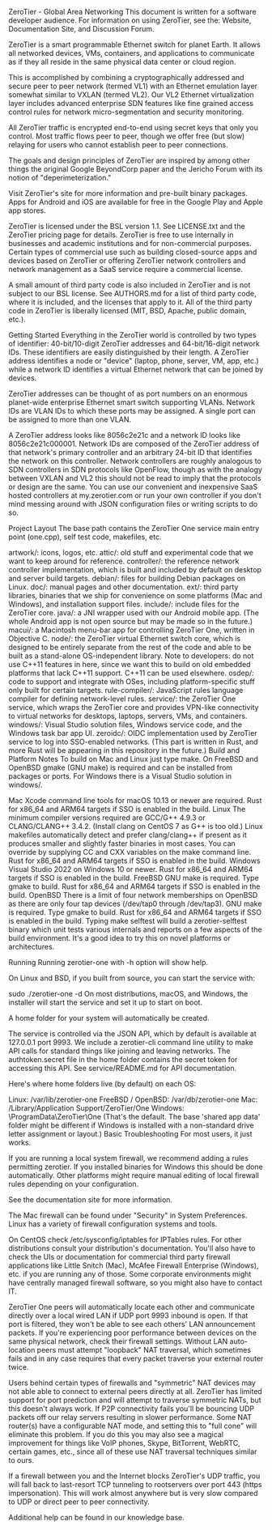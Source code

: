 ZeroTier - Global Area Networking
This document is written for a software developer audience. For information on using ZeroTier, see the: Website, Documentation Site, and Discussion Forum.

ZeroTier is a smart programmable Ethernet switch for planet Earth. It allows all networked devices, VMs, containers, and applications to communicate as if they all reside in the same physical data center or cloud region.

This is accomplished by combining a cryptographically addressed and secure peer to peer network (termed VL1) with an Ethernet emulation layer somewhat similar to VXLAN (termed VL2). Our VL2 Ethernet virtualization layer includes advanced enterprise SDN features like fine grained access control rules for network micro-segmentation and security monitoring.

All ZeroTier traffic is encrypted end-to-end using secret keys that only you control. Most traffic flows peer to peer, though we offer free (but slow) relaying for users who cannot establish peer to peer connections.

The goals and design principles of ZeroTier are inspired by among other things the original Google BeyondCorp paper and the Jericho Forum with its notion of "deperimeterization."

Visit ZeroTier's site for more information and pre-built binary packages. Apps for Android and iOS are available for free in the Google Play and Apple app stores.

ZeroTier is licensed under the BSL version 1.1. See LICENSE.txt and the ZeroTier pricing page for details. ZeroTier is free to use internally in businesses and academic institutions and for non-commercial purposes. Certain types of commercial use such as building closed-source apps and devices based on ZeroTier or offering ZeroTier network controllers and network management as a SaaS service require a commercial license.

A small amount of third party code is also included in ZeroTier and is not subject to our BSL license. See AUTHORS.md for a list of third party code, where it is included, and the licenses that apply to it. All of the third party code in ZeroTier is liberally licensed (MIT, BSD, Apache, public domain, etc.).

Getting Started
Everything in the ZeroTier world is controlled by two types of identifier: 40-bit/10-digit ZeroTier addresses and 64-bit/16-digit network IDs. These identifiers are easily distinguished by their length. A ZeroTier address identifies a node or "device" (laptop, phone, server, VM, app, etc.) while a network ID identifies a virtual Ethernet network that can be joined by devices.

ZeroTier addresses can be thought of as port numbers on an enormous planet-wide enterprise Ethernet smart switch supporting VLANs. Network IDs are VLAN IDs to which these ports may be assigned. A single port can be assigned to more than one VLAN.

A ZeroTier address looks like 8056c2e21c and a network ID looks like 8056c2e21c000001. Network IDs are composed of the ZeroTier address of that network's primary controller and an arbitrary 24-bit ID that identifies the network on this controller. Network controllers are roughly analogous to SDN controllers in SDN protocols like OpenFlow, though as with the analogy between VXLAN and VL2 this should not be read to imply that the protocols or design are the same. You can use our convenient and inexpensive SaaS hosted controllers at my.zerotier.com or run your own controller if you don't mind messing around with JSON configuration files or writing scripts to do so.

Project Layout
The base path contains the ZeroTier One service main entry point (one.cpp), self test code, makefiles, etc.

artwork/: icons, logos, etc.
attic/: old stuff and experimental code that we want to keep around for reference.
controller/: the reference network controller implementation, which is built and included by default on desktop and server build targets.
debian/: files for building Debian packages on Linux.
doc/: manual pages and other documentation.
ext/: third party libraries, binaries that we ship for convenience on some platforms (Mac and Windows), and installation support files.
include/: include files for the ZeroTier core.
java/: a JNI wrapper used with our Android mobile app. (The whole Android app is not open source but may be made so in the future.)
macui/: a Macintosh menu-bar app for controlling ZeroTier One, written in Objective C.
node/: the ZeroTier virtual Ethernet switch core, which is designed to be entirely separate from the rest of the code and able to be built as a stand-alone OS-independent library. Note to developers: do not use C++11 features in here, since we want this to build on old embedded platforms that lack C++11 support. C++11 can be used elsewhere.
osdep/: code to support and integrate with OSes, including platform-specific stuff only built for certain targets.
rule-compiler/: JavaScript rules language compiler for defining network-level rules.
service/: the ZeroTier One service, which wraps the ZeroTier core and provides VPN-like connectivity to virtual networks for desktops, laptops, servers, VMs, and containers.
windows/: Visual Studio solution files, Windows service code, and the Windows task bar app UI.
zeroidc/: OIDC implementation used by ZeroTier service to log into SSO-enabled networks. (This part is written in Rust, and more Rust will be appearing in this repository in the future.)
Build and Platform Notes
To build on Mac and Linux just type make. On FreeBSD and OpenBSD gmake (GNU make) is required and can be installed from packages or ports. For Windows there is a Visual Studio solution in windows/.

Mac
Xcode command line tools for macOS 10.13 or newer are required.
Rust for x86_64 and ARM64 targets if SSO is enabled in the build.
Linux
The minimum compiler versions required are GCC/G++ 4.9.3 or CLANG/CLANG++ 3.4.2. (Install clang on CentOS 7 as G++ is too old.)
Linux makefiles automatically detect and prefer clang/clang++ if present as it produces smaller and slightly faster binaries in most cases. You can override by supplying CC and CXX variables on the make command line.
Rust for x86_64 and ARM64 targets if SSO is enabled in the build.
Windows
Visual Studio 2022 on Windows 10 or newer.
Rust for x86_64 and ARM64 targets if SSO is enabled in the build.
FreeBSD
GNU make is required. Type gmake to build.
Rust for x86_64 and ARM64 targets if SSO is enabled in the build.
OpenBSD
There is a limit of four network memberships on OpenBSD as there are only four tap devices (/dev/tap0 through /dev/tap3).
GNU make is required. Type gmake to build.
Rust for x86_64 and ARM64 targets if SSO is enabled in the build.
Typing make selftest will build a zerotier-selftest binary which unit tests various internals and reports on a few aspects of the build environment. It's a good idea to try this on novel platforms or architectures.

Running
Running zerotier-one with -h option will show help.

On Linux and BSD, if you built from source, you can start the service with:

sudo ./zerotier-one -d
On most distributions, macOS, and Windows, the installer will start the service and set it up to start on boot.

A home folder for your system will automatically be created.

The service is controlled via the JSON API, which by default is available at 127.0.0.1 port 9993. We include a zerotier-cli command line utility to make API calls for standard things like joining and leaving networks. The authtoken.secret file in the home folder contains the secret token for accessing this API. See service/README.md for API documentation.

Here's where home folders live (by default) on each OS:

Linux: /var/lib/zerotier-one
FreeBSD / OpenBSD: /var/db/zerotier-one
Mac: /Library/Application Support/ZeroTier/One
Windows: \ProgramData\ZeroTier\One (That's the default. The base 'shared app data' folder might be different if Windows is installed with a non-standard drive letter assignment or layout.)
Basic Troubleshooting
For most users, it just works.

If you are running a local system firewall, we recommend adding a rules permitting zerotier. If you installed binaries for Windows this should be done automatically. Other platforms might require manual editing of local firewall rules depending on your configuration.

See the documentation site for more information.

The Mac firewall can be found under "Security" in System Preferences. Linux has a variety of firewall configuration systems and tools.

On CentOS check /etc/sysconfig/iptables for IPTables rules. For other distributions consult your distribution's documentation. You'll also have to check the UIs or documentation for commercial third party firewall applications like Little Snitch (Mac), McAfee Firewall Enterprise (Windows), etc. if you are running any of those. Some corporate environments might have centrally managed firewall software, so you might also have to contact IT.

ZeroTier One peers will automatically locate each other and communicate directly over a local wired LAN if UDP port 9993 inbound is open. If that port is filtered, they won't be able to see each others' LAN announcement packets. If you're experiencing poor performance between devices on the same physical network, check their firewall settings. Without LAN auto-location peers must attempt "loopback" NAT traversal, which sometimes fails and in any case requires that every packet traverse your external router twice.

Users behind certain types of firewalls and "symmetric" NAT devices may not able able to connect to external peers directly at all. ZeroTier has limited support for port prediction and will attempt to traverse symmetric NATs, but this doesn't always work. If P2P connectivity fails you'll be bouncing UDP packets off our relay servers resulting in slower performance. Some NAT router(s) have a configurable NAT mode, and setting this to "full cone" will eliminate this problem. If you do this you may also see a magical improvement for things like VoIP phones, Skype, BitTorrent, WebRTC, certain games, etc., since all of these use NAT traversal techniques similar to ours.

If a firewall between you and the Internet blocks ZeroTier's UDP traffic, you will fall back to last-resort TCP tunneling to rootservers over port 443 (https impersonation). This will work almost anywhere but is very slow compared to UDP or direct peer to peer connectivity.

Additional help can be found in our knowledge base.
